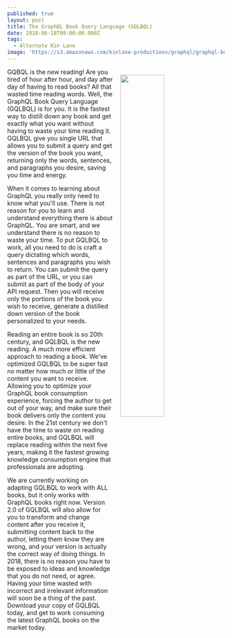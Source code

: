 ```yaml
---
published: true
layout: post
title: The GraphQL Book Query Language (GQLBQL)
date: 2018-06-18T09:00:00.000Z
tags:
  - Alternate Kin Lane
image: 'https://s3.amazonaws.com/kinlane-productions/graphql/graphql-book.png'
---
```

<p><img src="{{ page.image }}" width="45%" align="right" style="padding: 15px;" /></p>GQBQL is the new reading! Are you tired of hour after hour, and day after day of having to read books? All that wasted time reading words. Well, the GraphQL Book Query Language (GQLBQL) is for you. It is the fastest way to distill down any book and get exactly what you want without having to waste your time reading it. GQLBQL give you single URL that allows you to submit a query and get the version of the book you want, returning only the words, sentences, and paragraphs you desire, saving you time and energy.

When it comes to learning about GraphQL you really only need to know what you'll use. There is not reason for you to learn and understand everything there is about GraphQL. You are smart, and we understand there is no reason to waste your time. To put GQLBQL to work, all you need to do is craft a query dictating which words, sentences and paragraphs you wish to return. You can submit the query as part of the URL, or you can submit as part of the body of your API request. Then you will receive only the portions of the book you wish to receive, generate a distilled down version of the book personalized to your needs.

Reading an entire book is so 20th century, and GQLBQL is the new reading. A much more efficient approach to reading a book. We've optimized GQLBQL to be super fast no matter how much or little of the content you want to receive. Allowing you to optimize your GraphQL book consumption experience, forcing the author to get out of your way, and make sure their book delivers only the content you desire. In the 21st century we don't have the time to waste on reading entire books, and GQLBQL will replace reading within the next five years, making it the fastest growing knowledge consumption engine that professionals are adopting.

We are currently working on adapting GQLBQL to work with ALL books, but it only works with GraphQL books right now. Version 2.0 of GQLBQL will also allow for you to transform and change content after you receive it, submitting content back to the author, letting them know they are wrong, and your version is actually the correct way of doing things. In 2018, there is no reason you have to be exposed to ideas and knowledge that you do not need, or agree. Having your time wasted with incorrect and irrelevant information will soon be a thing of the past. Download your copy of GQLBQL today, and get to work consuming the latest GraphQL books on the market today.
